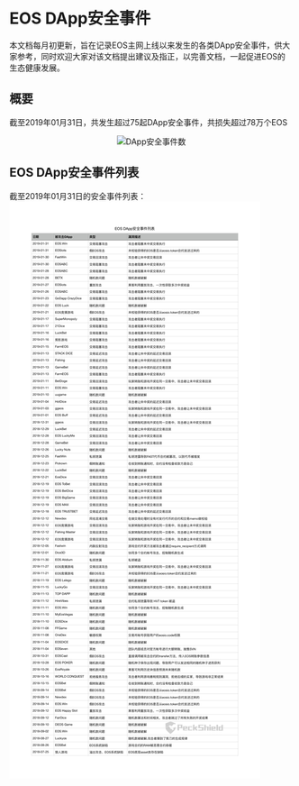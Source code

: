 # EOS DApp安全事件

本文档每月初更新，旨在记录EOS主网上线以来发生的各类DApp安全事件，供大家参考，同时欢迎大家对该文档提出建议及指正，以完善文档，一起促进EOS的生态健康发展。

## 概要
截至2019年01月31日，共发生超过75起DApp安全事件，共损失超过78万个EOS
<div align=center><img src="https://github.com/peckshield/EOS/blob/master/known_dapp_attacks/dapp_attacks_summary/dapp_attacks_summary_2019-02-01.jpg" alt="DApp安全事件数"/></div>

## EOS DApp安全事件列表
截至2019年01月31日的安全事件列表：
![EOS DApp安全事件列表](eos_dapp_attacks_2019_02_01.png)
